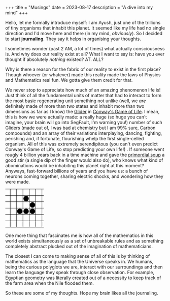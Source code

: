 +++
title = "Musings"
date = 2023-08-17
description = "A dive into my mind"
+++

Hello, let me formally introduce myself: I am Ayush, just one of the trillions of tiny organisms that inhabit this planet. It seemed like my life had no single direction and I'd move here and there (in my mind, *obviously*). So I decided to start **journaling**. They say it helps in organising your thoughts.

I sometimes wonder (past 2 AM, a lot of times) what actually consciousness is. And why does our reality exist at all? What I want to say is: have you ever thought if absolutely *nothing* existed? AT. ALL?



Why is there a reason for the fabric of our reality to exist in the first place? Though whoever (or whatever) made this reality made the laws of Physics and Mathematics real fun. We gotta give them credit for that.

We never stop to appreciate how much of an amazing phenomenon life is! Just think of all the fundamental units of matter that had to interact to form the most basic regenerating unit something not unlike (well, we *are* definitely made of more than two states and inhabit more than two dimensions as far as I know) the [Glider](https://en.wikipedia.org/wiki/Glider_(Conway%27s_Game_of_Life)) in [Conway's Game of Life](https://en.wikipedia.org/wiki/Conway%27s_Game_of_Life). I mean, this is how we were actually made: a really huge (so huge you can't imagine, your brain will go into SegFault, I'm warning you!) number of such Gliders (made out of, I was bad at chemistry but I am 99% sure, Carbon compounds) and an array of their variations interplaying, dancing, fighting, perishing and, if fortunate, flourishing whelp the first single-celled organism. All of this was extremely serendipitous (you can't even predict Conway's Game of Life, so stop predicting your own life!) . If someone went rougly 4 billion years back in a time machine and gave the [primordial soup](https://en.wikipedia.org/wiki/Primordial_soup) a good stir (a single dip of the finger would also do), who knows what kind of abominations would be inhabiting this planet right at this moment? Anyways, fast-forward billions of years and you have us: a bunch of neurons coming together, sharing electric shocks, and wondering how they were made.

![The Glider](/img/Animated_glider_emblem.gif "The Gliders are helluva minions who can come together and make awesome things")

One more thing that fascinates me is how all of the mathematics in this world exists simultaneously as a set of unbreakable rules and as something completely abstract plucked out of the imagination of mathematicians.

The closest I can come to making sense of all of this is by thinking of mathematics as the language that the Universe speaks in. We humans, being the curious polyglots we are, interact with our surroundings and then learn the language they speak through close observation. For example, Egyptian geometry was literally created out of a necessity to keep track of the farm area when the Nile flooded them.

So these are some of my thoughts. Hope my brain likes all the journaling.
